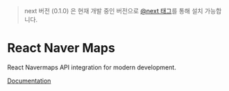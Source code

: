 > next 버전 (0.1.0) 은 현재 개발 중인 버전으로 [@next 태그](https://www.npmjs.com/package/react-naver-maps?activeTab=versions)를 통해 설치 가능합니다. 

# React Naver Maps

React Navermaps API integration for modern development.

[Documentation](https://zeakd.github.io/react-naver-maps/next)

